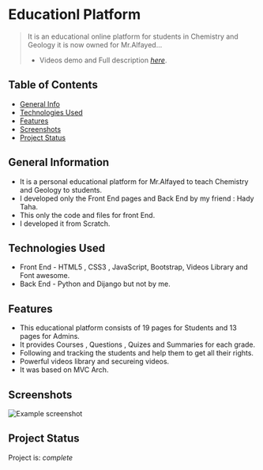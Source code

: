 
# Educationl Platform
> It is an educational online platform for students in Chemistry and Geology it is now owned for Mr.Alfayed...
>- Videos demo and Full description [_here_](https://drive.google.com/drive/folders/1-wji3srZPqRxGEz3pByqfGXDy5g-S8m-?usp=share_link).

## Table of Contents

* [General Info](#general-information)
* [Technologies Used](#technologies-used)
* [Features](#features)
* [Screenshots](#screenshots)
* [Project Status](#project-status)



## General Information
- It is a personal educational platform for Mr.Alfayed to teach Chemistry and Geology to students.
- I developed only the Front End pages and Back End  by my friend : Hady Taha.
- This only the code and files for front End.
- I developed it from Scratch.

## Technologies Used

- Front End - HTML5 , CSS3 , JavaScript, Bootstrap, Videos Library and Font awesome.
- Back End - Python and Dijango but not by me.

## Features

- This educational platform consists of 19 pages for Students and 13 pages for Admins.
- It provides Courses , Questions , Quizes and Summaries for each grade.
- Following and tracking the students and help them to get all their rights.
- Powerful videos library and secureing videos.
- It was based on MVC Arch.

## Screenshots
![Example screenshot](./Iamges/Screen.png)


## Project Status
Project is: _complete_ 






